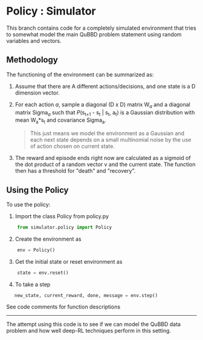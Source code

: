 # Policy : Simulator

This branch contains code for a completely simulated environment that tries to
somewhat model the main QuBBD problem statement using random variables and vectors.

## Methodology
The functioning of the environment can be summarized as:
1. Assume that there are A different actions/decisions, and one state is a D dimension vector.
2. For each action _a_, sample a diagonal (D x D) matrix W<sub>_a_</sub> and a diagonal matrix
    Sigma<sub>_a_</sub> such that _P_(s<sub>t+1</sub> - s<sub>t</sub> | s<sub>t</sub>, a<sub>t</sub>) is
    a Gaussian distribution with mean W<sub>a</sub>*s<sub>t</sub> and covariance Sigma<sub>a</sub>.

    > This just means we model the environment as a Gaussian and each next state depends on a small multinomial noise by the use of action chosen on current state.


3. The reward and episode ends right now are calculated as a sigmoid of the dot product of a random vector v and the current state. The function then
    has a threshold for "death" and "recovery".

## Using the Policy
To use the policy:
1. Import the class Policy from policy.py
```python
    from simulator.policy import Policy
```
2. Create the environment as
```python
    env = Policy()
```
3. Get the initial state or reset environment as
```python
    state = env.reset()
```
4. To take a step
```python
   new_state, current_reward, done, message = env.step()
```

See code comments for function descriptions

---
The attempt using this code is to see if we can model the QuBBD data problem and how well deep-RL techniques perform in this setting.
